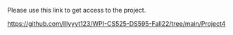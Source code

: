 Please use this link to get access to the project. 

https://github.com/lllyyyt123/WPI-CS525-DS595-Fall22/tree/main/Project4
